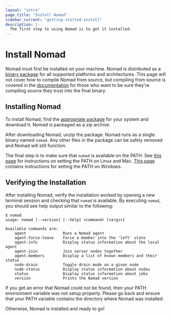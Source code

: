 ```yaml
---
layout: "intro"
page_title: "Install Nomad"
sidebar_current: "getting-started-install"
description: |-
  The first step to using Nomad is to get it installed.
---
```


# Install Nomad

Nomad must first be installed on your machine. Nomad is distributed as
a [binary package](/downloads.html) for all supported platforms and
architectures. This page will not cover how to compile Nomad from source,
but compiling from source is covered in the [documentation](/docs/install/index.html)
for those who want to be sure they're compiling source they trust into
the final binary.

## Installing Nomad

To install Nomad, find the [appropriate package](/downloads.html) for
your system and download it. Nomad is packaged as a zip archive.

After downloading Nomad, unzip the package. Nomad runs as a single binary
named `nomad`. Any other files in the package can be safely removed and
Nomad will still function.

The final step is to make sure that `nomad` is available on the PATH.
See [this page](https://stackoverflow.com/questions/14637979/how-to-permanently-set-path-on-linux)
for instructions on setting the PATH on Linux and Mac.
[This page](https://stackoverflow.com/questions/1618280/where-can-i-set-path-to-make-exe-on-windows)
contains instructions for setting the PATH on Windows.

## Verifying the Installation

After installing Nomad, verify the installation worked by opening a new
terminal session and checking that `nomad` is available. By executing
`nomad`, you should see help output similar to the following:

```
$ nomad
usage: nomad [--version] [--help] <command> [<args>]

Available commands are:
    agent                Runs a Nomad agent
    agent-force-leave    Force a member into the 'left' state
    agent-info           Display status information about the local agent
    agent-join           Join server nodes together
    agent-members        Display a list of known members and their status
    node-drain           Toggle drain mode on a given node
    node-status          Display status information about nodes
    status               Display status information about jobs
    version              Prints the Nomad version
```

If you get an error that Nomad could not be found, then your PATH environment
variable was not setup properly. Please go back and ensure that your PATH
variable contains the directory where Nomad was installed.

Otherwise, Nomad is installed and ready to go!
